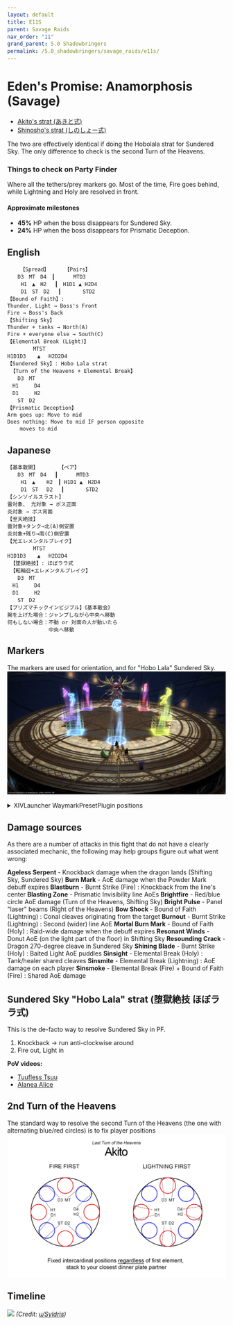 ```yaml
---
layout: default
title: E11S
parent: Savage Raids
nav_order: "11"
grand_parent: 5.0 Shadowbringers
permalink: /5.0_shadowbringers/savage_raids/e11s/
---
```


# Eden's Promise: Anamorphosis (Savage)

- [Akito's strat (あきと式)](https://youtu.be/b7g-6n4VSoY)
- [Shinosho's strat (しのしょー式)](https://youtu.be/7oHPKKDYgto)

The two are effectively identical if doing the Hobolala strat for Sundered Sky. The only difference to check is the second Turn of the Heavens.

### Things to check on Party Finder

Where all the tethers/prey markers go. Most of the time, Fire goes behind, while Lightning and Holy are resolved in front. 

#### Approximate milestones

- **45%** HP when the boss disappears for Sundered Sky.
- **24%** HP when the boss disappears for Prismatic Deception.

## English
```
　　　【Spread】　　　　【Pairs】
　　D3　MT　D4　┃　 　　MTD3
　　 H1　▲　H2　 ┃　H1D1 ▲ H2D4
 　　D1　ST　D2　 ┃ 　　　 STD2
【Bound of Faith】:
Thunder, Light → Boss's Front
Fire → Boss's Back
【Shifting Sky】
Thunder + tanks → North(A)
Fire + everyone else → South(C)
【Elemental Break (Light)】
　　　　　MTST
H1D1D3　  ▲　 H2D2D4
【Sundered Sky】: Hobo Lala strat
 【Turn of the Heavens + Elemental Break】
　　D3　MT
　H1　　　D4
　D1　　　H2
　　ST　D2
【Prismatic Deception】
Arm goes up: Move to mid
Does nothing: Move to mid IF person opposite
    moves to mid
```

## Japanese
```
【基本散開】　　　　　【ペア】
　　D3　MT　D4　 ┃　　 　MTD3
　　 H1　▲ 　 H2　┃ H1D1 ▲　H2D4
 　　D1　ST　 D2　 ┃　 　　 STD2
【シンソイルスラスト】
雷対象、 光対象 → ボス正面
炎対象 → ボス背面
【至天絶技】
雷対象+タンク→北(A)側安置
炎対象+残り→南(C)側安置
【光エレメンタルブレイク】
　　　　　MTST
H1D1D3　  ▲　 H2D2D4
 【墜獄絶技】: ほぼララ式
 【転輪召+エレメンタルブレイク】
　　D3　MT
　H1　　　D4
　D1　　　H2
　　ST　D2
【プリズマチックインビジブル】《基本散会》
腕を上げた場合：ジャンプしながら中央へ移動
何もしない場合：不動 or 対面の人が動いたら
　　　　　　　　中央へ移動
```

## Markers

The markers are used for orientation, and for "Hobo Lala" Sundered Sky.
![](images/markers.jpg)
<details markdown=block>
<summary>XIVLauncher WaymarkPresetPlugin positions</summary>

```json
{"Name":"E11S","MapID":752,"A":{"X":100.0,"Y":0.0,"Z":90.0,"ID":0,"Active":true},"B":{"X":110.0,"Y":0.0,"Z":100.0,"ID":1,"Active":true},"C":{"X":100.0,"Y":0.0,"Z":110.0,"ID":2,"Active":true},"D":{"X":90.0,"Y":0.0,"Z":100.0,"ID":3,"Active":true},"One":{"X":107.071,"Y":0.0,"Z":92.929,"ID":4,"Active":true},"Two":{"X":107.071,"Y":0.0,"Z":107.071,"ID":5,"Active":true},"Three":{"X":92.929,"Y":0.0,"Z":107.071,"ID":6,"Active":true},"Four":{"X":92.929,"Y":0.0,"Z":92.929,"ID":7,"Active":true}}
```

</details>

## Damage sources

As there are a number of attacks in this fight that do not have a clearly associated mechanic, the following may help groups figure out what went wrong:

**Ageless Serpent** - Knockback damage when the dragon lands (Shifting Sky, Sundered Sky)
**Burn Mark** - AoE damage when the Powder Mark debuff expires
**Blastburn** - Burnt Strike (Fire) : Knockback from the line's center
**Blasting Zone** - Prismatic Invisibility line AoEs
**Brightfire** - Red/blue circle AoE damage (Turn of the Heavens, Shifting Sky)
**Bright Pulse** - Panel "laser" beams (Right of the Heavens)
**Bow Shock** - Bound of Faith (Lightning) : Conal cleaves originating from the target
**Burnout** - Burnt Strike (Lightning) : Second (wider) line AoE
**Mortal Burn Mark** - Bound of Faith (Holy) : Raid-wide damage when the debuff expires
**Resonant Winds** - Donut AoE (on the light part of the floor) in Shifting Sky
**Resounding Crack** - Dragon 270-degree cleave in Sundered Sky
**Shining Blade** - Burnt Strike (Holy) : Baited Light AoE puddles
**Sinsight** - Elemental Break (Holy) : Tank/healer shared cleaves
**Sinsmite** - Elemental Break (Lightning) : AoE damage on each player
**Sinsmoke** - Elemental Break (Fire) + Bound of Faith (Fire) : Shared AoE damage 

## Sundered Sky "Hobo Lala" strat (堕獄絶技 ほぼララ式)

This is the de-facto way to resolve Sundered Sky in PF.

1. Knockback → run anti-clockwise around
2. Fire out, Light in

**PoV videos:**
- [Tuufless Tsuu](https://youtu.be/ktKdsw_3g78)
- [Alanea Alice](https://youtu.be/PxPbepykI6I)

## 2nd Turn of the Heavens

The standard way to resolve the second Turn of the Heavens (the one with alternating blue/red circles) is to fix player positions
![](images/2nd_turn_of_the_heavens.jpg)

## Timeline

![](https://i.redd.it/kfjnekykco661.png)
*(Credit: [u/Syldris](https://www.reddit.com/r/ffxiv/comments/kflij2/e11s_timeline_image/))*